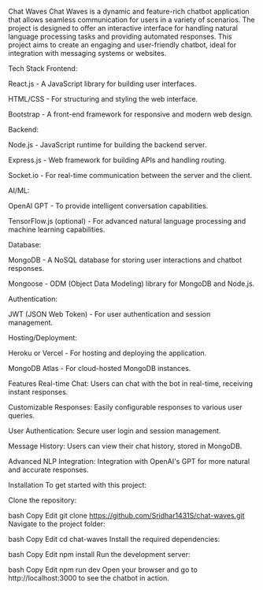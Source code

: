 Chat Waves
Chat Waves is a dynamic and feature-rich chatbot application that allows seamless communication for users in a variety of scenarios. The project is designed to offer an interactive interface for handling natural language processing tasks and providing automated responses. This project aims to create an engaging and user-friendly chatbot, ideal for integration with messaging systems or websites.

Tech Stack
Frontend:

React.js - A JavaScript library for building user interfaces.

HTML/CSS - For structuring and styling the web interface.

Bootstrap - A front-end framework for responsive and modern web design.

Backend:

Node.js - JavaScript runtime for building the backend server.

Express.js - Web framework for building APIs and handling routing.

Socket.io - For real-time communication between the server and the client.

AI/ML:

OpenAI GPT - To provide intelligent conversation capabilities.

TensorFlow.js (optional) - For advanced natural language processing and machine learning capabilities.

Database:

MongoDB - A NoSQL database for storing user interactions and chatbot responses.

Mongoose - ODM (Object Data Modeling) library for MongoDB and Node.js.

Authentication:

JWT (JSON Web Token) - For user authentication and session management.

Hosting/Deployment:

Heroku or Vercel - For hosting and deploying the application.

MongoDB Atlas - For cloud-hosted MongoDB instances.

Features
Real-time Chat: Users can chat with the bot in real-time, receiving instant responses.

Customizable Responses: Easily configurable responses to various user queries.

User Authentication: Secure user login and session management.

Message History: Users can view their chat history, stored in MongoDB.

Advanced NLP Integration: Integration with OpenAI's GPT for more natural and accurate responses.

Installation
To get started with this project:

Clone the repository:

bash
Copy
Edit
git clone https://github.com/Sridhar1431S/chat-waves.git
Navigate to the project folder:

bash
Copy
Edit
cd chat-waves
Install the required dependencies:

bash
Copy
Edit
npm install
Run the development server:

bash
Copy
Edit
npm run dev
Open your browser and go to http://localhost:3000 to see the chatbot in action.
